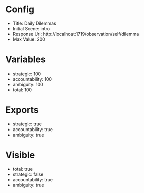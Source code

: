 # Config
 - Title: Daily Dilemmas
 - Initial Scene: intro
 - Response Url: http://localhost:1719/observation/self/dilemma
 - Max Value: 200

# Variables
 - strategic: 100
 - accountability: 100
 - ambiguity: 100
 - total: 100

# Exports
 - strategic: true
 - accountability: true
 - ambiguity: true

# Visible
- total: true
- strategic: false
- accountability: true
- ambiguity: true
